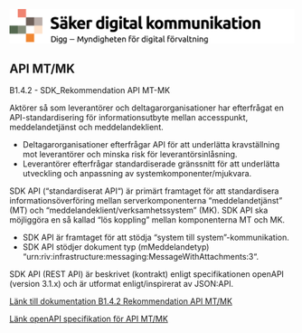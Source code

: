 ![Digg - Säker digital kommunikation](/images/SDK_logo.png)

## API MT/MK

B1.4.2 - SDK_Rekommendation API MT-MK

Aktörer så som leverantörer och deltagarorganisationer har efterfrågat en API-standardisering för informationsutbyte mellan accesspunkt, meddelandetjänst och meddelandeklient.

* Deltagarorganisationer efterfrågar API för att underlätta kravställning mot leverantörer och minska risk för leverantörsinlåsning.
* Leverantörer efterfrågar standardiserade gränssnitt för att underlätta utveckling och anpassning av systemkomponenter/mjukvara.

SDK API (“standardiserat API“) är primärt framtaget för att standardisera informationsöverföring mellan serverkomponenterna “meddelandetjänst” (MT) och “meddelandeklient/verksamhetssystem” (MK).
SDK API ska möjliggöra en så kallad “lös koppling” mellan komponenterna MT och MK.

* SDK API är framtaget för att stödja “system till system”-kommunikation.
* SDK API stödjer dokument typ (mMeddelandetyp) “urn:riv:infrastructure:messaging:MessageWithAttachments:3“.

SDK API (REST API) är beskrivet (kontrakt) enligt
specifikationen openAPI (version 3.1.x) och är utformat enligt/inspirerat av
JSON:API.


[Länk till dokumentation B1.4.2 Rekommendation API MT/MK](../API/B1.4.2%20-%20Rekommendation%20API%20MT-MK.pdf)

[Länk openAPI specifikation för API MT/MK](../API/sdk-api-restful.yml)

